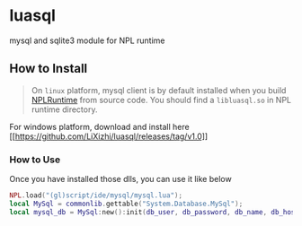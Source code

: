 # luasql
mysql and sqlite3 module for NPL runtime

## How to Install

> On `linux` platform, mysql client is by default installed when you build [NPLRuntime](https://github.com/LiXizhi/NPLRuntime) from source code. You should find a `libluasql.so` in NPL runtime directory.

For windows platform, download and install here
[[https://github.com/LiXizhi/luasql/releases/tag/v1.0]]

### How to Use 
Once you have installed those dlls, you can use it like below 
```lua
NPL.load("(gl)script/ide/mysql/mysql.lua");
local MySql = commonlib.gettable("System.Database.MySql");
local mysql_db = MySql:new():init(db_user, db_password, db_name, db_host, db_port);
```
